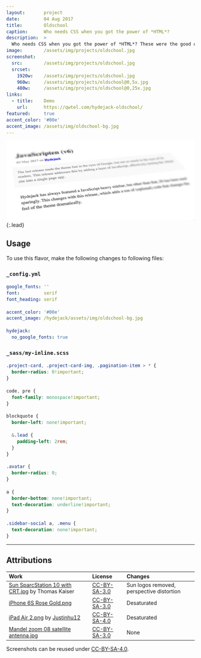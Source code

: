 ```yaml
---
layout:       project
date:         04 Aug 2017
title:        Oldschool
caption:      Who needs CSS when you got the power of *HTML*?
description:  >
  Who needs CSS when you got the power of *HTML*? These were the good ol' days when website were just documents.
image:        /assets/img/projects/oldschool.jpg
screenshot:
  src:        /assets/img/projects/oldschool.jpg
  srcset:
    1920w:    /assets/img/projects/oldschool.jpg
    960w:     /assets/img/projects/oldschool@0,5x.jpg
    480w:     /assets/img/projects/oldschool@0,25x.jpg
links:
  - title:    Demo
    url:      https://qwtel.com/hydejack-oldschool/
featured:     true
accent_color: '#00e'
accent_image: /assets/img/oldschool-bg.jpg
---
```


![Typeface](../assets/img/oldschool-1.jpg){:.lead}

## Usage
To use this flavor, make the following changes to following files:

### `_config.yml`

~~~yml
google_fonts: ''
font:         serif
font_heading: serif

accent_color: '#00e'
accent_image: /hydejack/assets/img/oldschool-bg.jpg

hydejack:
  no_google_fonts: true
~~~

### `_sass/my-inline.scss`

~~~css
.project-card, .project-card-img, .pagination-item > * {
  border-radius: 0!important;
}

code, pre {
  font-family: monospace!important;
}

blockquote {
  border-left: none!important;

  &.lead {
    padding-left: 2rem;
  }
}

.avatar {
  border-radius: 0;
}

a {
  border-bottom: none!important;
  text-decoration: underline!important;
}

.sidebar-social a, .menu {
  text-decoration: none!important;
}
~~~

***

## Attributions

| Work                                                    | License        | Changes
|:------------------------------------------------------- |:---------------|:-
| [Sun SparcStation 10 with CRT.jpg][11] by Thomas Kaiser | [CC-BY-SA-3.0] | Sun logos removed, perspective distortion
| [iPhone 6S Rose Gold.png][21]                           | [CC-BY-SA-3.0] | Desaturated
| [iPad Air 2.png][31] by [Justinhu12][32]                | [CC-BY-SA-4.0] | Desaturated
| [Mandel zoom 08 satellite antenna.jpg][41]              | [CC-BY-SA-3.0] | None

Screenshots can be reused under [CC-BY-SA-4.0].

[11]: https://commons.wikimedia.org/wiki/File:Sun_SparcStation_10_with_CRT.jpg
[21]: https://commons.wikimedia.org/wiki/File:IPhone_6S_Rose_Gold.png
[31]: https://commons.wikimedia.org/wiki/File:IPad_Air_2.png
[32]: https://commons.wikimedia.org/wiki/User:Justinhu12
[41]: https://commons.wikimedia.org/wiki/File:Mandel_zoom_08_satellite_antenna.jpg

[CC-BY-SA-4.0]: https://creativecommons.org/licenses/by-sa/4.0/
[CC-BY-SA-3.0]: https://creativecommons.org/licenses/by-sa/3.0/
